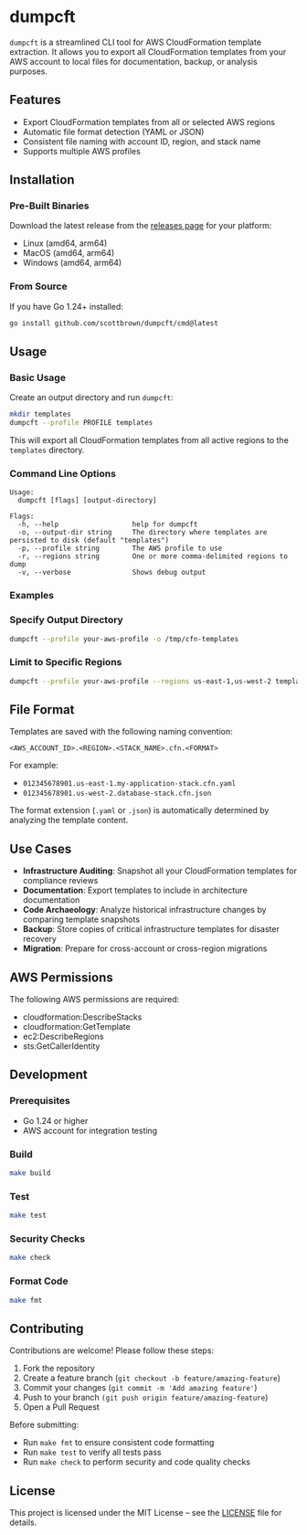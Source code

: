 # dumpcft

`dumpcft` is a streamlined CLI tool for AWS CloudFormation template extraction. It allows you to export all CloudFormation templates from your AWS account to local files for documentation, backup, or analysis purposes.

## Features

- Export CloudFormation templates from all or selected AWS regions
- Automatic file format detection (YAML or JSON)
- Consistent file naming with account ID, region, and stack name
- Supports multiple AWS profiles

## Installation

### Pre-Built Binaries

Download the latest release from the [releases page](https://github.com/scottbrown/dumpcft/releases) for your platform:

- Linux (amd64, arm64)
- MacOS (amd64, arm64)
- Windows (amd64, arm64)

### From Source

If you have Go 1.24+ installed:

```bash
go install github.com/scottbrown/dumpcft/cmd@latest
```

## Usage

### Basic Usage

Create an output directory and run `dumpcft`:

```bash
mkdir templates
dumpcft --profile PROFILE templates
```

This will export all CloudFormation templates from all active regions to the `templates` directory.

### Command Line Options

```
Usage:
  dumpcft [flags] [output-directory]

Flags:
  -h, --help                  help for dumpcft
  -o, --output-dir string     The directory where templates are persisted to disk (default "templates")
  -p, --profile string        The AWS profile to use
  -r, --regions string        One or more comma-delimited regions to dump
  -v, --verbose               Shows debug output
```

### Examples

### Specify Output Directory

```bash
dumpcft --profile your-aws-profile -o /tmp/cfn-templates
```

### Limit to Specific Regions

```bash
dumpcft --profile your-aws-profile --regions us-east-1,us-west-2 templates
```

## File Format

Templates are saved with the following naming convention:

```
<AWS_ACCOUNT_ID>.<REGION>.<STACK_NAME>.cfn.<FORMAT>
```

For example:

- `012345678901.us-east-1.my-application-stack.cfn.yaml`
- `012345678901.us-west-2.database-stack.cfn.json`

The format extension (`.yaml` or `.json`) is automatically determined by analyzing the template content.

## Use Cases

- **Infrastructure Auditing**: Snapshot all your CloudFormation templates for compliance reviews
- **Documentation**: Export templates to include in architecture documentation
- **Code Archaeology**: Analyze historical infrastructure changes by comparing template snapshots
- **Backup**: Store copies of critical infrastructure templates for disaster recovery
- **Migration**: Prepare for cross-account or cross-region migrations

## AWS Permissions

The following AWS permissions are required:

- cloudformation:DescribeStacks
- cloudformation:GetTemplate
- ec2:DescribeRegions
- sts:GetCallerIdentity

## Development

### Prerequisites

- Go 1.24 or higher
- AWS account for integration testing

### Build

```bash
make build
```
### Test

```bash
make test
```

### Security Checks

```bash
make check
```

### Format Code

```bash
make fmt
```

## Contributing

Contributions are welcome! Please follow these steps:

1. Fork the repository
1. Create a feature branch (`git checkout -b feature/amazing-feature`)
1. Commit your changes (`git commit -m 'Add amazing feature'`)
1. Push to your branch `(git push origin feature/amazing-feature`)
1. Open a Pull Request

Before submitting:

- Run `make fmt` to ensure consistent code formatting
- Run `make test` to verify all tests pass
- Run `make check` to perform security and code quality checks

## License

This project is licensed under the MIT License – see the [LICENSE](LICENSE) file for details.
